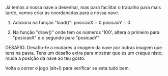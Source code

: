 
Já temos a nossa nave a desenhar, mas para facilitar o trabalho 
para mais tarde, vamos criar as coordanadas para a nossa nave.

1. Adiciona na função "load()":
  posicaoX = 0
  posicaoY = 0

2. Na função "draw()" onde tem os números '100', altera o 
primeiro para "posicaoX" e o segundo para "posicaoY"

DESAFIO: Desafio-te a mudares a imagem da nave por outras imagem 
que tens na pasta.
Tens um desafio extra para mostrar que és um craque nisto, muda 
a posição da nave ao teu gosto.

Volta a correr o jogo (alt+l) para verificar se esta tudo bem.

